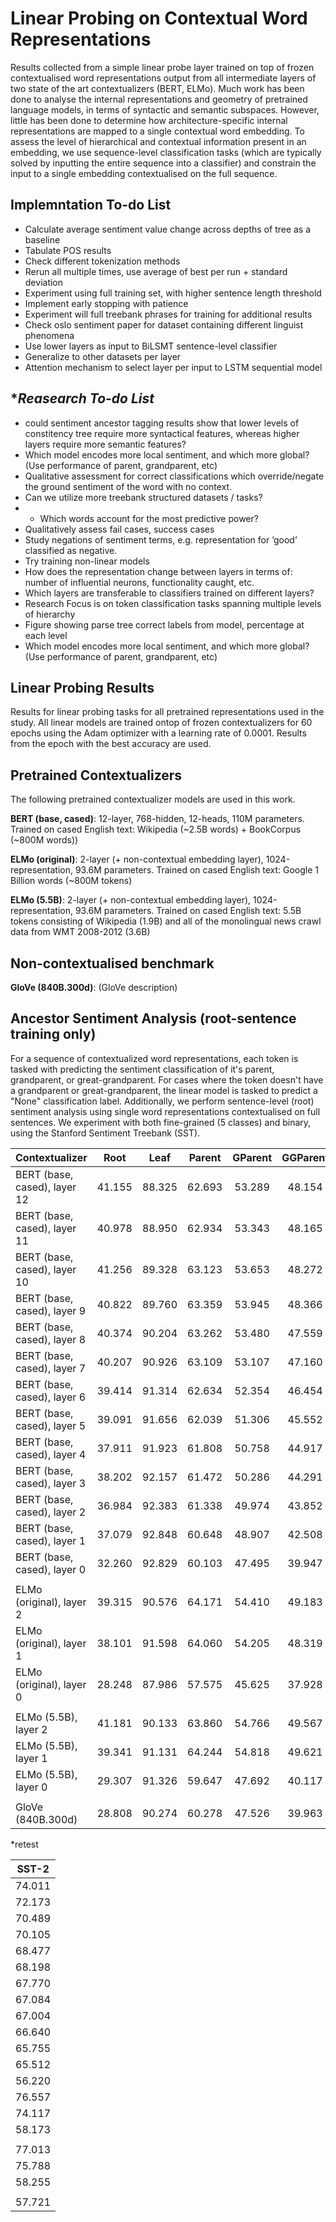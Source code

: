
# **Linear Probing on Contextual Word Representations**

Results collected from a simple linear probe layer trained on top of frozen contextualised word representations output from all intermediate layers of two state of the art contextualizers (BERT, ELMo). Much work has been done to analyse the internal representations and geometry of pretrained language models, in terms of syntactic and semantic subspaces. However, little has been done to determine how architecture-specific internal representations are mapped to a single contextual word embedding. To assess the level of hierarchical and contextual information present in an embedding, we use sequence-level classification tasks (which are typically solved by inputting the entire sequence into a classifier) and constrain the input to a single embedding contextualised on the full sequence.

## **Implemntation To-do List**

- Calculate average sentiment value change across depths of tree as a baseline
- Tabulate POS results
- Check different tokenization methods
- Rerun all multiple times, use average of best per run + standard deviation
- Experiment using full training set, with higher sentence length threshold
- Implement early stopping with patience
- Experiment will full treebank phrases for training for additional results
- Check oslo sentiment paper for dataset containing different linguist phenomena
- Use lower layers as input to BiLSMT sentence-level classifier
- Generalize to other datasets per layer
- Attention mechanism to select layer per input to LSTM sequential model

## **Reasearch To-do List*
- could sentiment ancestor tagging results show that lower levels of constitency tree require more syntactical features, whereas higher layers require more semantic features?
- Which model encodes more local sentiment, and which more global? (Use performance of parent, grandparent, etc)
- Qualitative assessment for correct classifications which override/negate the ground sentiment of the word with no context.
- Can we utilize more treebank structured datasets / tasks?
- - Which words account for the most predictive power?
- Qualitatively assess fail cases, success cases
- Study negations of sentiment terms, e.g. representation for ’good’ classified as negative.
- Try training non-linear models
- How does the representation change between layers in terms of: number of influential neurons, functionality caught, etc.
- Which layers are transferable to classifiers trained on different layers?
- Research Focus is on token classification tasks spanning multiple levels of hierarchy
- Figure showing parse tree correct labels from model, percentage at each level
- Which model encodes more local sentiment, and which more global? (Use performance of parent, grandparent, etc)

## **Linear Probing Results**

Results for linear probing tasks for all pretrained representations used in the study. All linear models are trained ontop of frozen contextualizers for 60 epochs using the Adam optimizer with a learning rate of 0.0001. Results from the epoch with the best accuracy are used.

## Pretrained Contextualizers

The following pretrained contextualizer models are used in this work.

**BERT (base, cased)**: 12-layer, 768-hidden, 12-heads, 110M parameters.
Trained on cased English text: Wikipedia (~2.5B words) + BookCorpus (~800M words))

**ELMo (original)**: 2-layer (+ non-contextual embedding layer), 1024-representation, 93.6M parameters. Trained on cased English text: Google 1 Billion words (~800M tokens)

**ELMo (5.5B)**: 2-layer (+ non-contextual embedding layer), 1024-representation, 93.6M parameters. Trained on cased English text: 5.5B tokens consisting of Wikipedia (1.9B) and all of the monolingual news crawl data from WMT 2008-2012 (3.6B)

## Non-contextualised benchmark

**GloVe (840B.300d)**: (GloVe description)

## **Ancestor Sentiment Analysis (root-sentence training only)**

For a sequence of contextualized word representations, each token is tasked with predicting the sentiment classification of it's parent, grandparent, or great-grandparent. For cases where the token doesn't have a grandparent or great-grandparent, the linear model is tasked to predict a "None" classification label. Additionally, we perform sentence-level (root) sentiment analysis using single word representations contextualised on full sentences. We experiment with both fine-grained (5 classes) and binary, using the Stanford Sentiment Treebank (SST).

| Contextualizer              | Root     | Leaf    |Parent  | GParent | GGParent |
|:--------------------------- |:--------:|:-------:|--------|:-------:|:--------:|
|BERT (base, cased), layer 12 | 41.155   | 88.325  |62.693  | 53.289  | 48.154
|BERT (base, cased), layer 11 | 40.978   | 88.950  |62.934  | 53.343  | 48.165
|BERT (base, cased), layer 10 | 41.256   | 89.328  |63.123  | 53.653  | 48.272
|BERT (base, cased), layer 9  | 40.822   | 89.760  |63.359  | 53.945  | 48.366
|BERT (base, cased), layer 8  | 40.374   | 90.204  |63.262  | 53.480  | 47.559
|BERT (base, cased), layer 7  | 40.207   | 90.926  |63.109  | 53.107  | 47.160
|BERT (base, cased), layer 6  | 39.414   | 91.314  |62.634  | 52.354  | 46.454
|BERT (base, cased), layer 5  | 39.091   | 91.656  |62.039  | 51.306  | 45.552
|BERT (base, cased), layer 4  | 37.911   | 91.923  |61.808  | 50.758  | 44.917
|BERT (base, cased), layer 3  | 38.202   | 92.157  |61.472  | 50.286  | 44.291
|BERT (base, cased), layer 2  | 36.984   | 92.383  |61.338  | 49.974  | 43.852
|BERT (base, cased), layer 1  | 37.079   | 92.848  |60.648  | 48.907  | 42.508
|BERT (base, cased), layer 0  | 32.260   | 92.829  |60.103  | 47.495  | 39.947
|||
|ELMo (original), layer 2     | 39.315   | 90.576  | 64.171  | 54.410  | 49.183
|ELMo (original), layer 1     | 38.101   | 91.598  | 64.060  | 54.205  | 48.319
|ELMo (original), layer 0     | 28.248   | 87.986  | 57.575  | 45.625  | 37.928
|||
|ELMo (5.5B), layer 2         | 41.181   | 90.133  | 63.860  | 54.766  | 49.567
|ELMo (5.5B), layer 1         | 39.341   | 91.131  | 64.244  | 54.818  | 49.621
|ELMo (5.5B), layer 0         | 29.307   | 91.326  | 59.647  | 47.692  | 40.117
|||
|GloVe (840B.300d)            | 28.808   | 90.274  | 60.278 | 47.526  | 39.963
*retest

| SST-2
|:--------:|
| 74.011
| 72.173
| 70.489
| 70.105
| 68.477
| 68.198
| 67.770
| 67.084
| 67.004
| 66.640
| 65.755
| 65.512
| 56.220
| 76.557
| 74.117
| 58.173
|||
| 77.013
| 75.788
| 58.255
|||
| 57.721

